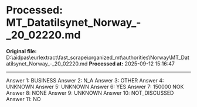 # Processed: MT_Datatilsynet_Norway_-_20_02220.md

**Original file:** D:\aidpas\eurlextract\fast_scrape\organized_mt\authorities\Norway\MT_Datatilsynet_Norway_-_20_02220.md
**Processed at:** 2025-09-12 15:16:47

---

Answer 1: BUSINESS
Answer 2: N_A
Answer 3: OTHER
Answer 4: UNKNOWN
Answer 5: UNKNOWN
Answer 6: YES
Answer 7: 150000 NOK
Answer 8: NONE
Answer 9: UNKNOWN
Answer 10: NOT_DISCUSSED
Answer 11: NO